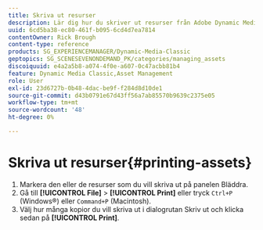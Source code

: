 ```yaml
---
title: Skriva ut resurser
description: Lär dig hur du skriver ut resurser från Adobe Dynamic Media Classic.
uuid: 6cd5ba38-ec80-461f-b095-6cd4d7ea7814
contentOwner: Rick Brough
content-type: reference
products: SG_EXPERIENCEMANAGER/Dynamic-Media-Classic
geptopics: SG_SCENESEVENONDEMAND_PK/categories/managing_assets
discoiquuid: e4a2a5b8-a074-4f0e-a607-0c47acbb81b4
feature: Dynamic Media Classic,Asset Management
role: User
exl-id: 23d6727b-0b48-4dac-be9f-f284d8d10de1
source-git-commit: d43b0791e67d43ff56a7ab85570b9639c2375e05
workflow-type: tm+mt
source-wordcount: '48'
ht-degree: 0%

---
```


# Skriva ut resurser{#printing-assets}

1. Markera den eller de resurser som du vill skriva ut på panelen Bläddra.
1. Gå till **[!UICONTROL File]** > **[!UICONTROL Print]** eller tryck `Ctrl+P` (Windows®) eller `Command+P` (Macintosh).
1. Välj hur många kopior du vill skriva ut i dialogrutan Skriv ut och klicka sedan på **[!UICONTROL Print]**.
